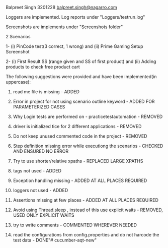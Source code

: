 Balpreet Singh
3201228
balpreet.singh@nagarro.com

Loggers are implemented. Log reports under "Loggers/testrun.log"

Screenshots are implements under "Screenshots folder"

2 Scenarios

1- (i) PinCode test(3 correct, 1 wrong) and (ii) Prime Gaming Setup Screenshot

2- (i) First Result SS (range given and SS of first product) and (ii) Adding products to check free product cart


The following suggestions were provided and have been implemented(in uppercase):

1. read me file is missing - ADDED

2. Error in project for not using scenario outline keyword - ADDED FOR PARAMETERIZED CASES

3. Why Login tests are performed on - practicetestautomation - REMOVED

4. driver is initialized tice for 2 different applications - REMOVED

5. Do not keep unused commented code in the project - REMOVED

6. Step definition missing error while executiong the scenarios - CHECKED AND ENSURED NO ERROR

7. Try to use shorter/relative xpaths - REPLACED LARGE XPATHS

8. tags not used - ADDED

9. Exception handling missing - ADDED AT ALL PLACES REQUIRED

10. loggers not used - ADDED

11. Assertions missing at few places - ADDED AT ALL PLACES REQUIRED

12. Avoid using Thread.sleep , instead of this use explicit waits - REMOVED, USED ONLY EXPLICIT WAITS

13.  try to write comments - COMMENTED WHEREVER NEEDED

14. read the configurations from config.properties and do not harcode the test data - DONE"# cucumber-aqt-new" 

